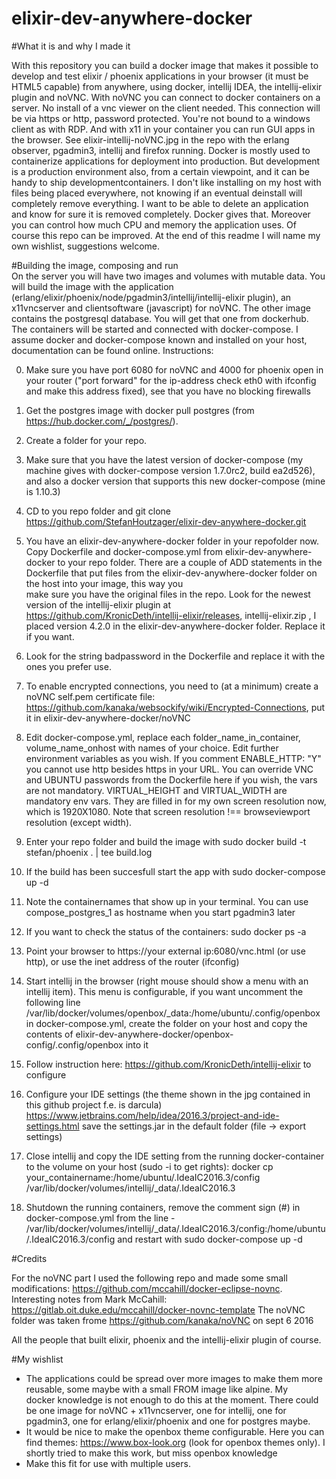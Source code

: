 # elixir-dev-anywhere-docker

#What it is and why I made it

With this repository you can build a docker image that makes it possible to develop and test elixir / phoenix applications in your browser (it must be HTML5 capable) from anywhere, using docker, intellij IDEA, the intellij-elixir plugin and noVNC. With noVNC you can connect to docker containers on a server. No install of a vnc viewer on the client needed. This connection will be via https or http, password protected. You're not bound to a windows client as with RDP. And with x11 in your container you can run GUI apps in the browser. See elixir-intellij-noVNC.jpg in the repo with the erlang observer, pgadmin3, intellij and firefox running.
  Docker is mostly used to containerize applications for deployment into production. But development is a production environment also, from a certain viewpoint, and it can be handy to ship developmentcontainers. I don't like installing on my host with files being placed everywhere, not knowing if an eventual deinstall will completely remove everything. I want to be able to delete an application and know for sure it is removed completely. Docker gives that. Moreover you can control how much CPU and memory the application uses. 
  Of course this repo can be improved. At the end of this readme I will name my own wishlist, suggestions welcome.
  
#Building the image, composing and run   
  On the server you will have two images and volumes with mutable data. You will build the image with the application (erlang/elixir/phoenix/node/pgadmin3/intellij/intellij-elixir plugin), an x11vncserver and clientsoftware (javascript) for noVNC. The other image contains the postgresql database. You will get that one from dockerhub. The containers will be started and connected with docker-compose. I assume docker and docker-compose known and installed on your host, documentation can be found online. 
  Instructions:
  
0.  Make sure you have port 6080 for noVNC and 4000 for phoenix open in your router ("port forward" for the ip-address check eth0 with ifconfig and make this address fixed), see that you have no blocking firewalls   

1.  Get the postgres image with docker pull postgres (from https://hub.docker.com/_/postgres/).

2.  Create a folder for your repo.

3.  Make sure that you have the latest version of docker-compose (my machine gives with docker-compose version 
    1.7.0rc2, build ea2d526), and also a docker version that supports this new docker-compose (mine is 1.10.3)

4.  CD to you repo folder and git clone https://github.com/StefanHoutzager/elixir-dev-anywhere-docker.git

5.  You have an elixir-dev-anywhere-docker folder in your repofolder now. Copy Dockerfile and docker-compose.yml from 
    elixir-dev-anywhere-docker to your repo folder. There are a couple of ADD statements in the Dockerfile that put files from the elixir-dev-anywhere-docker folder on the host into your image, this way you   
    make sure you have the original files in the repo. Look for the newest version of the intellij-elixir plugin at https://github.com/KronicDeth/intellij-elixir/releases, intellij-elixir.zip , I placed version 4.2.0 in the elixir-dev-anywhere-docker folder. Replace it if you want.

6.  Look for the string badpassword in the Dockerfile and replace it with the ones you prefer use.

7.  To enable encrypted connections, you need to (at a minimum) create a noVNC self.pem certificate file:
    https://github.com/kanaka/websockify/wiki/Encrypted-Connections, put it in elixir-dev-anywhere-docker/noVNC

8.  Edit docker-compose.yml, replace each folder_name_in_container, volume_name_onhost with names of your choice. Edit further environment
    variables as you wish. If you comment ENABLE_HTTP: "Y" you cannot use http besides https in your URL.
    You can override VNC and UBUNTU passwords from the Dockerfile here if you wish, the vars are not mandatory. VIRTUAL_HEIGHT and VIRTUAL_WIDTH are mandatory env vars. They are filled in for my own screen resolution now, which is 1920X1080.  Note that screen resolution !== browseviewport resolution (except width).

9.  Enter your repo folder and build the image with sudo docker build -t stefan/phoenix . | tee build.log

11. If the build has been succesfull start the app with sudo docker-compose up -d   

12. Note the containernames that show up in your terminal. You can use compose_postgres_1 as hostname when you start pgadmin3 later

13. If you want to check the status of the containers: sudo docker ps -a

14. Point your browser to https://your external ip:6080/vnc.html (or use http), or use the inet address of the router (ifconfig)

15. Start intellij in the browser (right mouse should show a menu with an intellij item). This menu is configurable, if you want uncomment the following line
    /var/lib/docker/volumes/openbox/_data:/home/ubuntu/.config/openbox 
    in docker-compose.yml, create the folder on your host and copy the contents of elixir-dev-anywhere-docker/openbox-config/.config/openbox into it

16. Follow instruction here: https://github.com/KronicDeth/intellij-elixir to configure

17. Configure your IDE settings (the theme shown in the jpg contained in this github project f.e. is darcula) https://www.jetbrains.com/help/idea/2016.3/project-and-ide-settings.html
save the settings.jar in the default folder (file -> export settings)

18. Close intellij and copy the IDE setting from the running docker-container to the volume on your host (sudo -i to get rights): 
docker cp your_containername:/home/ubuntu/.IdeaIC2016.3/config /var/lib/docker/volumes/intellij/_data/.IdeaIC2016.3  

19. Shutdown the running containers, remove the comment sign (#) in docker-compose.yml from the line - /var/lib/docker/volumes/intellij/_data/.IdeaIC2016.3/config:/home/ubuntu/.IdeaIC2016.3/config
and restart with sudo docker-compose up -d 


#Credits

For the noVNC part I used the following repo and made some small modifications: https://github.com/mccahill/docker-eclipse-novnc. 
Interesting notes from Mark McCahill: https://gitlab.oit.duke.edu/mccahill/docker-novnc-template 
The noVNC folder was taken frome https://github.com/kanaka/noVNC on sept 6 2016

All the people that built elixir, phoenix and the intellij-elixir plugin of course.

#My wishlist

- The applications could be spread over more images to make them more reusable, some maybe with a small FROM image like alpine. My  
  docker knowledge is not enough to do this at the moment. There could be one image for noVNC + x11vncserver, one for intellij, one for pgadmin3, one for erlang/elixir/phoenix and one for postgres maybe. 
- It would be nice to make the openbox theme configurable. Here you can find themes: https://www.box-look.org (look for openbox themes only). I shortly tried to make this work, but miss openbox knowledge 
- Make this fit for use with multiple users.

